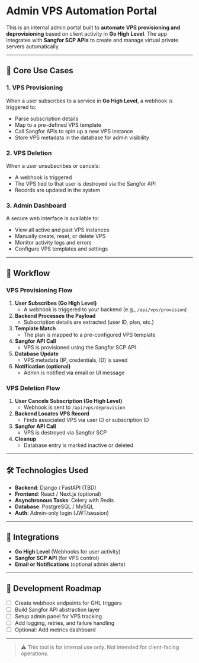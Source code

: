 # Admin VPS Automation Portal

This is an internal admin portal built to **automate VPS provisioning and deprovisioning** based on client activity in **Go High Level**. The app integrates with **Sangfor SCP APIs** to create and manage virtual private servers automatically.

---

## 🚀 Core Use Cases

### 1. VPS Provisioning
When a user subscribes to a service in **Go High Level**, a webhook is triggered to:
- Parse subscription details
- Map to a pre-defined VPS template
- Call Sangfor APIs to spin up a new VPS instance
- Store VPS metadata in the database for admin visibility

### 2. VPS Deletion
When a user unsubscribes or cancels:
- A webhook is triggered
- The VPS tied to that user is destroyed via the Sangfor API
- Records are updated in the system

### 3. Admin Dashboard
A secure web interface is available to:
- View all active and past VPS instances
- Manually create, reset, or delete VPS
- Monitor activity logs and errors
- Configure VPS templates and settings

---

## 🔄 Workflow

### VPS Provisioning Flow
1. **User Subscribes (Go High Level)**
   - A webhook is triggered to your backend (e.g., `/api/vps/provision`)
2. **Backend Processes the Payload**
   - Subscription details are extracted (user ID, plan, etc.)
3. **Template Match**
   - The plan is mapped to a pre-configured VPS template
4. **Sangfor API Call**
   - VPS is provisioned using the Sangfor SCP API
5. **Database Update**
   - VPS metadata (IP, credentials, ID) is saved
6. **Notification (optional)**
   - Admin is notified via email or UI message

### VPS Deletion Flow
1. **User Cancels Subscription (Go High Level)**
   - Webhook is sent to `/api/vps/deprovision`
2. **Backend Locates VPS Record**
   - Finds associated VPS via user ID or subscription ID
3. **Sangfor API Call**
   - VPS is destroyed via Sangfor SCP
4. **Cleanup**
   - Database entry is marked inactive or deleted

---

## 🛠️ Technologies Used
- **Backend**: Django / FastAPI (TBD)
- **Frontend**: React / Next.js (optional)
- **Asynchronous Tasks**: Celery with Redis
- **Database**: PostgreSQL / MySQL
- **Auth**: Admin-only login (JWT/session)

---

## 🔗 Integrations
- **Go High Level** (Webhooks for user activity)
- **Sangfor SCP API** (for VPS control)
- **Email or Notifications** (optional admin alerts)

---

## 🧪 Development Roadmap
- [ ] Create webhook endpoints for GHL triggers
- [ ] Build Sangfor API abstraction layer
- [ ] Setup admin panel for VPS tracking
- [ ] Add logging, retries, and failure handling
- [ ] Optional: Add metrics dashboard

---

> ⚠️ This tool is for internal use only. Not intended for client-facing operations.

